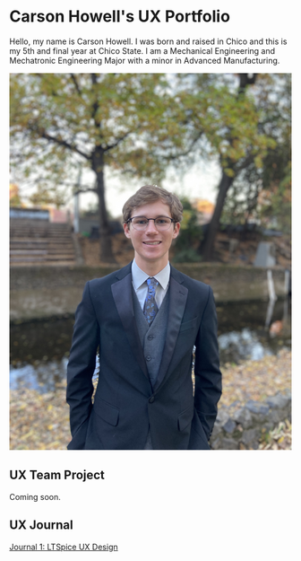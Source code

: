 # Carson Howell's UX Portfolio

Hello, my name is Carson Howell. I was born and raised in Chico and this is my 5th and final year at Chico State. I am a Mechanical Engineering and Mechatronic Engineering Major with a minor in Advanced Manufacturing. 

![alt text](assets/CHPFP.jpg)

## UX Team Project

Coming soon.

## UX Journal

[Journal 1: LTSpice UX Design](j01/)
